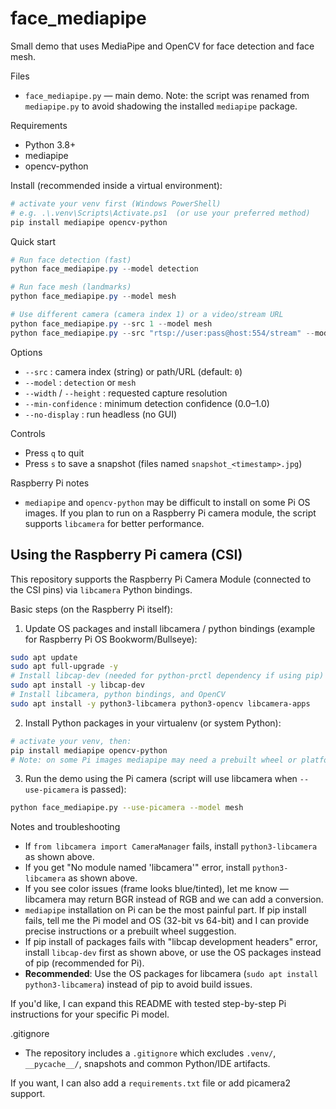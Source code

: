 # face_mediapipe

Small demo that uses MediaPipe and OpenCV for face detection and face mesh.

Files
- `face_mediapipe.py` — main demo. Note: the script was renamed from `mediapipe.py` to avoid shadowing the installed `mediapipe` package.

Requirements
- Python 3.8+
- mediapipe
- opencv-python

Install (recommended inside a virtual environment):

```powershell
# activate your venv first (Windows PowerShell)
# e.g. .\.venv\Scripts\Activate.ps1  (or use your preferred method)
pip install mediapipe opencv-python
```

Quick start

```powershell
# Run face detection (fast)
python face_mediapipe.py --model detection

# Run face mesh (landmarks)
python face_mediapipe.py --model mesh

# Use different camera (camera index 1) or a video/stream URL
python face_mediapipe.py --src 1 --model mesh
python face_mediapipe.py --src "rtsp://user:pass@host:554/stream" --model detection
```

Options
- `--src` : camera index (string) or path/URL (default: `0`)
- `--model` : `detection` or `mesh`
- `--width` / `--height` : requested capture resolution
- `--min-confidence` : minimum detection confidence (0.0–1.0)
- `--no-display` : run headless (no GUI)

Controls
- Press `q` to quit
- Press `s` to save a snapshot (files named `snapshot_<timestamp>.jpg`)

Raspberry Pi notes
- `mediapipe` and `opencv-python` may be difficult to install on some Pi OS images. If you plan to run on a Raspberry Pi camera module, the script supports `libcamera` for better performance.

Using the Raspberry Pi camera (CSI)
----------------------------------

This repository supports the Raspberry Pi Camera Module (connected to the CSI pins) via `libcamera` Python bindings.

Basic steps (on the Raspberry Pi itself):

1. Update OS packages and install libcamera / python bindings (example for Raspberry Pi OS Bookworm/Bullseye):

```bash
sudo apt update
sudo apt full-upgrade -y
# Install libcap-dev (needed for python-prctl dependency if using pip)
sudo apt install -y libcap-dev
# Install libcamera, python bindings, and OpenCV
sudo apt install -y python3-libcamera python3-opencv libcamera-apps
```

2. Install Python packages in your virtualenv (or system Python):

```bash
# activate your venv, then:
pip install mediapipe opencv-python
# Note: on some Pi images mediapipe may need a prebuilt wheel or platform-specific install.
```

3. Run the demo using the Pi camera (script will use libcamera when `--use-picamera` is passed):

```bash
python face_mediapipe.py --use-picamera --model mesh
```

Notes and troubleshooting
- If `from libcamera import CameraManager` fails, install `python3-libcamera` as shown above.
- If you get "No module named 'libcamera'" error, install `python3-libcamera` as shown above.
- If you see color issues (frame looks blue/tinted), let me know — libcamera may return BGR instead of RGB and we can add a conversion.
- `mediapipe` installation on Pi can be the most painful part. If pip install fails, tell me the Pi model and OS (32-bit vs 64-bit) and I can provide precise instructions or a prebuilt wheel suggestion.
- If pip install of packages fails with "libcap development headers" error, install `libcap-dev` first as shown above, or use the OS packages instead of pip (recommended for Pi).
- **Recommended**: Use the OS packages for libcamera (`sudo apt install python3-libcamera`) instead of pip to avoid build issues.

If you'd like, I can expand this README with tested step-by-step Pi instructions for your specific Pi model.

.gitignore
- The repository includes a `.gitignore` which excludes `.venv/`, `__pycache__/`, snapshots and common Python/IDE artifacts.

If you want, I can also add a `requirements.txt` file or add picamera2 support.
